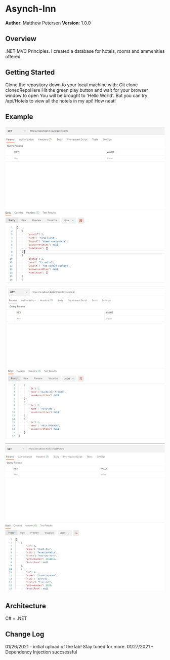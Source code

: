 # Asynch-Inn

**Author**: Matthew Petersen
**Version**: 1.0.0 

## Overview
.NET MVC Principles. I created a database for hotels, rooms and ammenities offered.

## Getting Started
Clone the repository down to your local machine with: Git clone clonedRepoHere
Hit the green play button and wait for your browser window to open
You will be brought to 'Hello World'. But you can try /api/Hotels to view all the hotels in my api! How neat!

## Example
![image](getRooms.PNG)
![image](getAmmenities.PNG)
![image](getHotels.PNG)

## Architecture
C# + .NET

## Change Log
01/26/2021 - initial upload of the lab! Stay tuned for more.
01/27/2021 - Dependency Injection succsessful 
